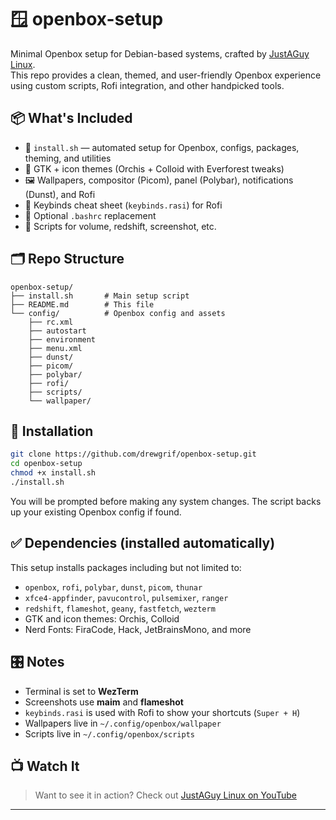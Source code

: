 # 🪟 openbox-setup

Minimal Openbox setup for Debian-based systems, crafted by [JustAGuy Linux](https://www.youtube.com/@JustAGuyLinux).  
This repo provides a clean, themed, and user-friendly Openbox experience using custom scripts, Rofi integration, and other handpicked tools.

## 📦 What's Included

- 🔧 `install.sh` — automated setup for Openbox, configs, packages, theming, and utilities
- 🎨 GTK + icon themes (Orchis + Colloid with Everforest tweaks)
- 🖼️ Wallpapers, compositor (Picom), panel (Polybar), notifications (Dunst), and Rofi
- 📄 Keybinds cheat sheet (`keybinds.rasi`) for Rofi
- 🧪 Optional `.bashrc` replacement
- 🧰 Scripts for volume, redshift, screenshot, etc.

## 🗂️ Repo Structure

```
openbox-setup/
├── install.sh       # Main setup script
├── README.md        # This file
└── config/          # Openbox config and assets
    ├── rc.xml
    ├── autostart
    ├── environment
    ├── menu.xml
    ├── dunst/
    ├── picom/
    ├── polybar/
    ├── rofi/
    ├── scripts/
    └── wallpaper/
```

## 🚀 Installation

```bash
git clone https://github.com/drewgrif/openbox-setup.git
cd openbox-setup
chmod +x install.sh
./install.sh
```

You will be prompted before making any system changes. The script backs up your existing Openbox config if found.

## ✅ Dependencies (installed automatically)

This setup installs packages including but not limited to:

- `openbox`, `rofi`, `polybar`, `dunst`, `picom`, `thunar`
- `xfce4-appfinder`, `pavucontrol`, `pulsemixer`, `ranger`
- `redshift`, `flameshot`, `geany`, `fastfetch`, `wezterm`
- GTK and icon themes: Orchis, Colloid
- Nerd Fonts: FiraCode, Hack, JetBrainsMono, and more

## 🎛️ Notes

- Terminal is set to **WezTerm**
- Screenshots use **maim** and **flameshot**
- `keybinds.rasi` is used with Rofi to show your shortcuts (`Super + H`)
- Wallpapers live in `~/.config/openbox/wallpaper`
- Scripts live in `~/.config/openbox/scripts`

## 📺 Watch It

> Want to see it in action? Check out [JustAGuy Linux on YouTube](https://www.youtube.com/@JustAGuyLinux)

---
